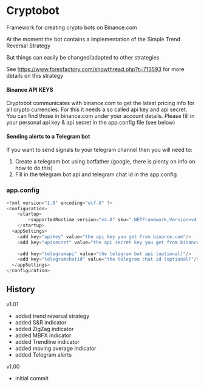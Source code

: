 # Cryptobot

Framework for creating crypto bots on Binance.com

At the moment the bot contains a implementation of the Simple Trend Reversal Strategy

But things can easily be changed/adapted to other strategies

See https://www.forexfactory.com/showthread.php?t=713593 for more details on this strategy


#### Binance API KEYS

Cryptobot communicates with binance.com to get the latest pricing info for all crypto currencies.
For this it needs a so called api key and api secret. You can find those in binance.com under your account details.
Please fill in your personal api key & api secret in the app.config file (see below)

#### Sending alerts to a Telegram bot
If you want to send signals to your telegram channel then you will need to:

1) Create a telegram bot using botfather (google, there is plenty on info on how to do this)
2) Fill in the telegram bot api and telegram chat id in the app.config


### app.config
```c#
<?xml version="1.0" encoding="utf-8" ?>
<configuration>
    <startup> 
        <supportedRuntime version="v4.0" sku=".NETFramework,Version=v4.6.1" />
    </startup>
  <appSettings>
    <add key="apikey" value="the api key you get from binance.com"/>
    <add key="apisecret" value="the api secret key you get from binance.com"/>
    
    <add key="telegramapi" value="the telegram bot api (optional)"/>
    <add key="telegramchatid" value="the telegram chat id (optional)"/>
  </appSettings>
</configuration>
```


## History

v1.01
- added trend reversal strategy
- added S&R indicator
- added ZigZag indicator
- added MBFX indicator
- added Trendline indicator
- added moving average indicator
- added Telegram alerts

v1.00
- initial commit
